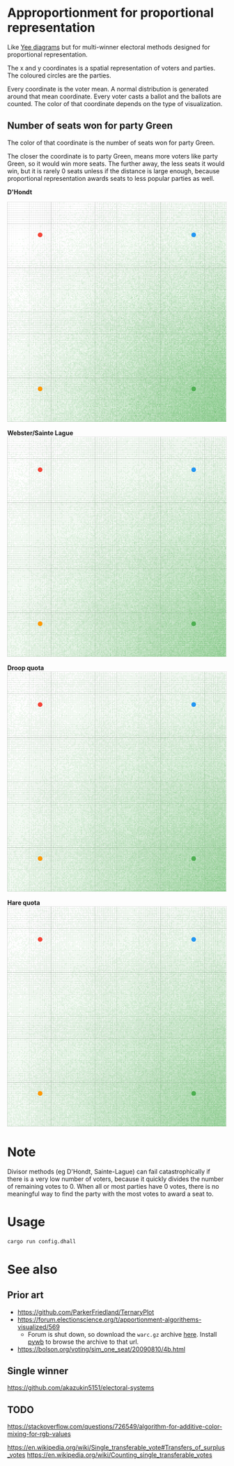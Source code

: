 # Approportionment for proportional representation

Like [Yee diagrams](http://zesty.ca/voting/sim/) but for multi-winner electoral methods designed for proportional representation.

The x and y coordinates is a spatial representation of voters and parties. The coloured circles are the parties.

Every coordinate is the voter mean. A normal distribution is generated around that mean coordinate. Every voter casts a ballot and the ballots are counted. The color of that coordinate depends on the type of visualization.

## Number of seats won for party Green

The color of that coordinate is the number of seats won for party Green.

The closer the coordinate is to party Green, means more voters like party Green, so it would win more seats. The further away, the less seats it would win, but it is rarely 0 seats unless if the distance is large enough, because proportional representation awards seats to less popular parties as well.

**D'Hondt**

![DHondt](examples/number-of-winners/DHondt.png)

**Webster/Sainte Lague**
![SainteLague](examples/number-of-winners/SainteLague.png)

**Droop quota**
![droop](examples/number-of-winners/droop.png)

**Hare quota**
![hare](examples/number-of-winners/hare.png)

# Note
Divisor methods (eg D'Hondt, Sainte-Lague) can fail catastrophically if there is a very low number of voters, because it quickly divides the number of remaining votes to 0. When all or most parties have 0 votes, there is no meaningful way to find the party with the most votes to award a seat to.

# Usage

```sh
cargo run config.dhall
```

# See also
## Prior art

* https://github.com/ParkerFriedland/TernaryPlot
* https://forum.electionscience.org/t/apportionment-algorithems-visualized/569
    * Forum is shut down, so download the `warc.gz` archive [here](https://archive.org/details/forum.electionscience.org_20200626). Install [pywb](https://github.com/Webrecorder/pywb) to browse the archive to that url.
* https://bolson.org/voting/sim_one_seat/20090810/4b.html

## Single winner

https://github.com/akazukin5151/electoral-systems

## TODO

https://stackoverflow.com/questions/726549/algorithm-for-additive-color-mixing-for-rgb-values

https://en.wikipedia.org/wiki/Single_transferable_vote#Transfers_of_surplus_votes
https://en.wikipedia.org/wiki/Counting_single_transferable_votes
